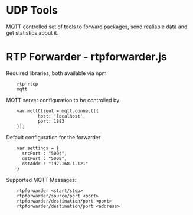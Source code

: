 # UDP Tools
MQTT controlled set of tools to forward packages, send realiable data and get statistics about it.
# RTP Forwarder - rtpforwarder.js

Required libraries, both available via npm

        rtp-rtcp
        mqtt

MQTT server configuration to be controlled by

        var mqttClient = mqtt.connect({
                host: 'localhost',
                port: 1883
        });

Default configuration for the forwarder

        var settings = {
          srcPort : "5004",
          dstPort : "5008",
          dstAddr : "192.168.1.121"
        }

Supported MQTT Messages:

        rtpforwarder <start/stop>
        rtpforwarder/source/port <port>
        rtpforwarder/destination/port <port>
        rtpforwarder/destination/port <address>
